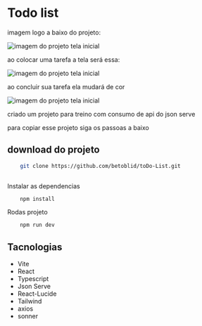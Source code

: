 # Todo list

imagem logo a baixo do projeto:

![imagem do projeto tela inicial](https://a.imagem.app/oyBHVE.jpeg)

ao colocar uma tarefa a tela será essa:

![imagem do projeto tela inicial](https://a.imagem.app/oyBhHe.jpeg)

ao concluir sua tarefa ela mudará de cor

![imagem do projeto tela inicial](https://a.imagem.app/oyBkxN.jpeg)

criado um projeto para treino com consumo de api do json serve 

para copiar esse projeto siga os passoas a baixo

## download do projeto

```sh
    git clone https://github.com/betoblid/toDo-List.git
    
```
Instalar as dependencias 

```sh
    npm install
```

Rodas projeto

```sh
    npm run dev
```

## Tacnologias

- Vite
- React
- Typescript
- Json Serve
- React-Lucide
- Tailwind
- axios
- sonner